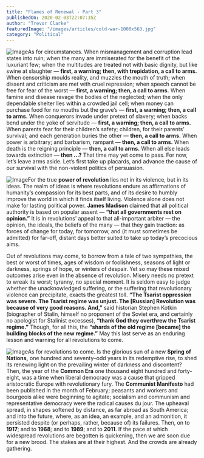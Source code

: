 ```yaml
---
title: "Flames of Renewal - Part 3"
publishedOn: 2020-02-03T22:07:35Z
author: "Trevor Clarke"
featuredImage: "/images/articles/cold-war-1000x563.jpg"
category: "Political"
---
```


![Image](/images/articles/cold-war-1000x563.jpg)As for circumstances. When mismanagement and corruption lead states into ruin; when the many are immiserated for the benefit of the luxuriant few; when the multitudes are treated not with basic dignity, but like swine at slaughter — **first, a warning; then, with trepidation, a call to arms.** When censorship moulds reality, and muzzles the mouth of truth; when dissent and criticism are met with cruel repression; when speech cannot be free for fear of the worst — **first, a warning; then, a call to arms.** When famine and disease ravage the bodies of the neglected; when the only dependable shelter lies within a crowded jail cell; when money can purchase food for no mouths but the grave’s — **first, a warning; then, a call to arms.** When conquerors invade under pretext of slavery; when backs bend under the yoke of servitude — **first, a warning; then, a call to arms.** When parents fear for their children’s safety; children, for their parents’ survival; and each generation buries the other — **then, a call to arms.** When power is arbitrary; and barbarism, rampant — **then, a call to arms.** When death is the reigning principle — **then, a call to arms.** When all else leads towards extinction — **then …?** That time may yet come to pass. For now, let’s leave arms aside. Let’s first take up placards, and advance the cause of our survival with the non-violent politics of persuasion.

![Image](/images/articles/russia-1000x563.jpg)For the true **power of revolution** lies not in its violence, but in its ideas. The realm of ideas is where revolutions endure as affirmations of humanity’s compassion for its best parts, and of its desire to humbly improve the world in which it finds itself living. Violence alone does not make for lasting political power. **James Madison** claimed that all political authority is based on popular assent — **“that all governments rest on opinion.”** It is in revolutions’ appeal to that all-important arbiter — the opinion, the ideals, the beliefs of the many — that they gain traction: as forces of change for today, for tomorrow, and (it must sometimes be admitted) for far-off, distant days better suited to take up today’s precocious aims.

Out of revolutions may come, to borrow from a tale of two sympathies, the best or worst of times, ages of wisdom or foolishness, seasons of light or darkness, springs of hope, or winters of despair. Yet so may these mixed outcomes arise even in the absence of revolution. Misery needs no pretext to wreak its worst; tyranny, no special moment. It is seldom easy to judge whether the unacknowledged suffering, or the suffering that revolutionary violence can precipitate, exacts the greatest toll. **“The Tsarist oppression was severe. The Tsarist regime was unjust. The [Russian] Revolution was because of very good reasons. And,”** said historian Stephen Kotkin (biographer of Stalin, himself no proponent of the Soviet era, and certainly no apologist for Stalinist excesses), **“thank God they overthrew the Tsarist regime.”** Though, for all this, the **“shards of the old regime [became] the building blocks of the new regime.”** May this last serve as an enduring lesson and warning for all revolutions to come.

![Image](/images/articles/saudi-arabia-1000x563.jpg)As for revolutions to come. Is the glorious sun of a new **Spring of Nations,** one hundred and seventy–odd years in its redemptive rise, to shed its renewing light on the prevailing winter of darkness and discontent? Then, the year of the **Common Era** one thousand eight hundred and forty-eight, was a time when liberal democracy was a cause that gripped aristocratic Europe with revolutionary fury. The **Communist Manifesto** had been published in the month of February; peasants and workers and bourgeois alike were beginning to agitate; socialism and communism and representative democracy were the radical causes du jour. The upheaval spread, in shapes softened by distance, as far abroad as South America; and into the future, where, as an idea, an example, and an admonition, it persisted despite (or perhaps, rather, because of) its failures. Then, on to **1917**; and to **1968**; and to **1989**; and to **2011**. If the pace at which widespread revolutions are begotten is quickening, then we are soon due for a new brood. The stakes are at their highest. And the crowds are already gathering.
